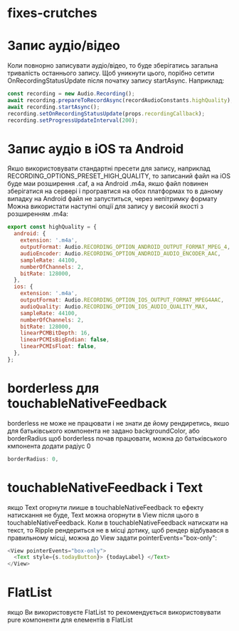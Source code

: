 # fixes-crutches


# Запис аудіо/відео
Коли повнорно записувати аудіо/відео, то буде зберігатись загальна тривалість останнього запису.
Щоб уникнути цього, порібно сетити OnRecordingStatusUpdate після початку запису startAsync.
Наприклад:

```js
const recording = new Audio.Recording();
await recording.prepareToRecordAsync(recordAudioConstants.highQuality);
await recording.startAsync();
recording.setOnRecordingStatusUpdate(props.recordingCallback);
recording.setProgressUpdateInterval(200);
```

# Запис аудіо в iOS та Android
Якшо використовувати стандартні пресети для запису, наприклад RECORDING_OPTIONS_PRESET_HIGH_QUALITY,
то записаний файл на iOS буде маи розширення .caf, а на Android .m4a, якшо файл повинен зберігатися на сервері
і програвтися на обох платформах то в даному випадку на Android файл не запуститься, через непітримку формату
Можна використати наступні опції для запису у високій якості з розширенням .m4a:

```js
export const highQuality = {
  android: {
    extension: '.m4a',
    outputFormat: Audio.RECORDING_OPTION_ANDROID_OUTPUT_FORMAT_MPEG_4,
    audioEncoder: Audio.RECORDING_OPTION_ANDROID_AUDIO_ENCODER_AAC,
    sampleRate: 44100,
    numberOfChannels: 2,
    bitRate: 128000,
  },
  ios: {
    extension: '.m4a',
    outputFormat: Audio.RECORDING_OPTION_IOS_OUTPUT_FORMAT_MPEG4AAC,
    audioQuality: Audio.RECORDING_OPTION_IOS_AUDIO_QUALITY_MAX,
    sampleRate: 44100,
    numberOfChannels: 2,
    bitRate: 128000,
    linearPCMBitDepth: 16,
    linearPCMIsBigEndian: false,
    linearPCMIsFloat: false,
  },
};
```

# borderless для touchableNativeFeedback
borderless не може не працювати і не знати де йому рендиретись, якшо для батьківського компонента
не задано backgroundColor, або borderRadius
щоб borderless почав працювати, можна до батьківського кмпонента додати радіус 0

```js
borderRadius: 0,
```

# touchableNativeFeedback і Text
якщо Text огорнути лиише в touchableNativeFeedback то ефекту натискання не буде,
Text можна огорнути в View після цього в touchableNativeFeedback.
Коли в touchableNativeFeedback натискати на текст, то Ripple рендериться не в місці дотику,
щоб рендер відбувався в правильному місці, можна до View задати pointerEvents="box-only":

```js
<View pointerEvents="box-only">
  <Text style={s.todayButton}> {todayLabel} </Text>
</View>
```

# FlatList
якщо Ви використовуєте FlatList то рекомендується використовувати pure компоненти для елементів в FlatList
